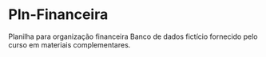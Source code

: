 # Pln-Financeira
Planilha para organização financeira
Banco de dados fictício fornecido pelo curso em materiais complementares.
